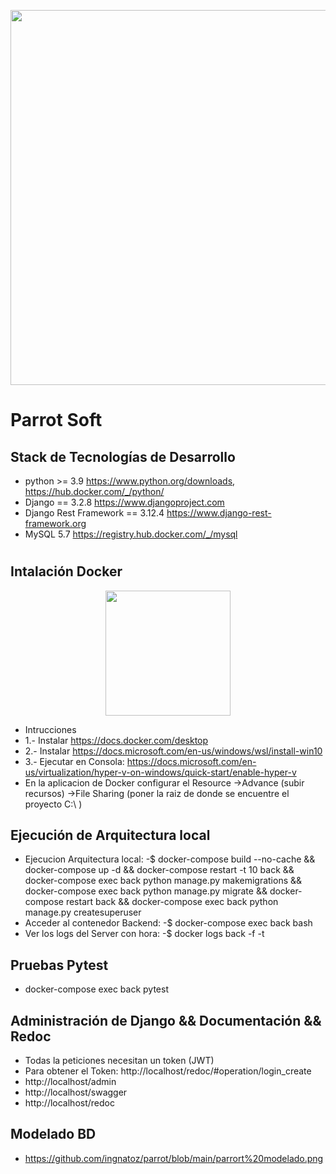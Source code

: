 <p align="center"><img src="https://miro.medium.com/max/724/1*lAMsvtB6afHwTQYCNM1xvw.png" width="600"></p>

# Parrot Soft

## Stack de Tecnologías de Desarrollo

- python >= 3.9 https://www.python.org/downloads, https://hub.docker.com/_/python/
- Django == 3.2.8    https://www.djangoproject.com
- Django Rest Framework == 3.12.4   https://www.django-rest-framework.org
- MySQL 5.7   https://registry.hub.docker.com/_/mysql


# 
## Intalación Docker
<p align="center"><img src="https://docs.docker.com/images/docker-docs-logo.svg" width="200"></p>

- Intrucciones
- 1.- Instalar https://docs.docker.com/desktop
- 2.- Instalar https://docs.microsoft.com/en-us/windows/wsl/install-win10
- 3.- Ejecutar en Consola: https://docs.microsoft.com/en-us/virtualization/hyper-v-on-windows/quick-start/enable-hyper-v
- En la aplicacion de Docker configurar el Resource ->Advance (subir recursos)  ->File Sharing  (poner la raiz de donde se encuentre el proyecto C:\ )

## Ejecución de Arquitectura local
- Ejecucion Arquitectura local: -$ docker-compose build --no-cache && docker-compose up -d && docker-compose restart -t 10 back && docker-compose exec back python manage.py makemigrations && docker-compose exec back python manage.py migrate && docker-compose restart back && docker-compose exec back python manage.py createsuperuser
- Acceder al contenedor Backend: -$ docker-compose exec back bash
- Ver los logs del Server con hora: -$ docker logs back  -f -t

## Pruebas Pytest
- docker-compose exec back pytest

## Administración de Django &&  Documentación && Redoc
- Todas la peticiones necesitan un token (JWT)
- Para obtener el Token: http://localhost/redoc/#operation/login_create
- http://localhost/admin
- http://localhost/swagger
- http://localhost/redoc

## Modelado BD
- https://github.com/ingnatoz/parrot/blob/main/parrort%20modelado.png